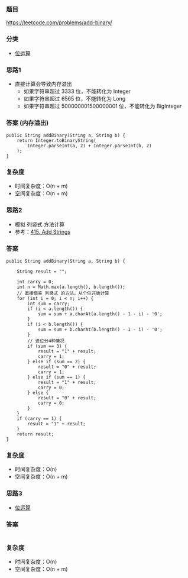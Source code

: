 ### 题目
https://leetcode.com/problems/add-binary/

### 分类
* [位运算](https://zhuanlan.zhihu.com/p/26890617)

### 思路1
* 直接计算会导致内存溢出
    * 如果字符串超过 3333 位，不能转化为 Integer
    * 如果字符串超过 6565 位，不能转化为 Long
    * 如果字符串超过 500000001500000001 位，不能转化为 BigInteger

### 答案 (内存溢出)
```
public String addBinary(String a, String b) {
    return Integer.toBinaryString(
        Integer.parseInt(a, 2) + Integer.parseInt(b, 2)
    );
}
```

### 复杂度
* 时间复杂度：O(n + m)
* 空间复杂度：O(n + m)

### 思路2
* 模拟 列竖式 方法计算
* 参考：[415. Add Strings](415.%Add%Strings.md)

### 答案
```
public String addBinary(String a, String b) {

    String result = "";
    
    int carry = 0;
    int n = Math.max(a.length(), b.length());
    // 直接借鉴 列竖式 的方法，从个位开始计算
    for (int i = 0; i < n; i++) {
        int sum = carry;
        if (i < a.length()) {
            sum = sum + a.charAt(a.length() - 1 - i) - '0';
        }
        if (i < b.length()) {
            sum = sum + b.charAt(b.length() - 1 - i) - '0';
        }
        // 进位分4种情况
        if (sum == 3) {
            result = "1" + result;
            carry = 1;
        } else if (sum == 2) {
            result = "0" + result;
            carry = 1;
        } else if (sum == 1) {
            result = "1" + result;
            carry = 0;
        } else {
            result = "0" + result;
            carry = 0;
        }
    }
    if (carry == 1) {
        result = "1" + result;
    }
    return result;
}
```

### 复杂度
* 时间复杂度：O(n)
* 空间复杂度：O(n + m)

### 思路3
* [位运算](https://zhuanlan.zhihu.com/p/26890617)

### 答案
```
```

### 复杂度
* 时间复杂度：O(n)
* 空间复杂度：O(n + m)
